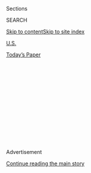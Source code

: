 <div id="app">

<div>

<div>

<div>

<div class="NYTAppHideMasthead css-1q2w90k e1suatyy0">

<div class="section css-ui9rw0 e1suatyy2">

<div class="css-eph4ug er09x8g0">

<div class="css-6n7j50">

</div>

<span class="css-1dv1kvn">Sections</span>

<div class="css-10488qs">

<span class="css-1dv1kvn">SEARCH</span>

</div>

[Skip to content](#site-content)[Skip to site
index](#site-index)

</div>

<div id="masthead-section-label" class="css-1wr3we4 eaxe0e00">

[U.S.](https://www.nytimes.com/section/us)

</div>

<div class="css-10698na e1huz5gh0">

</div>

</div>

<div id="masthead-bar-one" class="section hasLinks css-15hmgas e1csuq9d3">

<div class="css-uqyvli e1csuq9d0">

</div>

<div class="css-1uqjmks e1csuq9d1">

</div>

<div class="css-9e9ivx">

[](https://myaccount.nytimes.com/auth/login?response_type=cookie&client_id=vi)

</div>

<div class="css-1bvtpon e1csuq9d2">

[Today’s
Paper](https://www.nytimes.com/section/todayspaper)

</div>

</div>

</div>

</div>

<div data-aria-hidden="false">

<div id="site-content" data-role="main">

<div>

<div class="css-1aor85t" style="opacity:0.000000001;z-index:-1;visibility:hidden">

<div class="css-1hqnpie">

<div class="css-epjblv">

<span class="css-17xtcya">[U.S.](/section/us)</span><span class="css-x15j1o">|</span><span class="css-fwqvlz">Amid
Division, a March in Washington Seeks to Bring Women
Together</span>

</div>

<div class="css-k008qs">

<div class="css-1iwv8en">

<span class="css-18z7m18"></span>

<div>

</div>

</div>

<span class="css-1n6z4y">https://nyti.ms/2eNEWNF</span>

<div class="css-1705lsu">

<div class="css-4xjgmj">

<div class="css-4skfbu" data-role="toolbar" data-aria-label="Social Media Share buttons, Save button, and Comments Panel with current comment count" data-testid="share-tools">

  - 
  - 
  - 
  - 
    
    <div class="css-6n7j50">
    
    </div>

  - 

</div>

</div>

</div>

</div>

</div>

</div>

<div class="css-13pd83m">

</div>

<div id="top-wrapper" class="css-1sy8kpn">

<div id="top-slug" class="css-l9onyx">

Advertisement

</div>

[Continue reading the main
story](#after-top)

<div class="ad top-wrapper" style="text-align:center;height:100%;display:block;min-height:250px">

<div id="top" class="place-ad" data-position="top" data-size-key="top">

</div>

</div>

<div id="after-top">

</div>

</div>

<div id="sponsor-wrapper" class="css-1hyfx7x">

<div id="sponsor-slug" class="css-19vbshk">

Supported by

</div>

[Continue reading the main
story](#after-sponsor)

<div id="sponsor" class="ad sponsor-wrapper" style="text-align:center;height:100%;display:block">

</div>

<div id="after-sponsor">

</div>

</div>

<div class="css-1vkm6nb ehdk2mb0">

# Amid Division, a March in Washington Seeks to Bring Women Together

</div>

<div class="css-79elbk" data-testid="photoviewer-wrapper">

<div class="css-z3e15g" data-testid="photoviewer-wrapper-hidden">

</div>

<div class="css-1a48zt4 ehw59r15" data-testid="photoviewer-children">

![<span class="css-16f3y1r e13ogyst0" data-aria-hidden="true">Women at a
protest against President-elect Donald J. Trump on Sunday in
Manhattan.</span><span class="css-cnj6d5 e1z0qqy90" itemprop="copyrightHolder"><span class="css-1ly73wi e1tej78p0">Credit...</span><span><span>Bria
Webb/Reuters</span></span></span>](https://static01.nyt.com/images/2016/11/18/nytnow/18xp-MARCH/18xp-MARCH-articleInline.jpg?quality=75&auto=webp&disable=upscale)

</div>

</div>

<div class="css-xt80pu e12qa4dv0">

<div class="css-18e8msd">

<div class="css-vp77d3 epjyd6m0">

<div class="css-1baulvz">

By [<span class="css-1baulvz last-byline" itemprop="name">Katie
Rogers</span>](http://www.nytimes.com/by/katie-rogers)

</div>

</div>

  - Nov. 18,
    2016

  - 
    
    <div class="css-4xjgmj">
    
    <div class="css-d8bdto" data-role="toolbar" data-aria-label="Social Media Share buttons, Save button, and Comments Panel with current comment count" data-testid="share-tools">
    
      - 
      - 
      - 
      - 
        
        <div class="css-6n7j50">
        
        </div>
    
      - 
    
    </div>
    
    </div>

</div>

</div>

<div class="section meteredContent css-1r7ky0e" name="articleBody" itemprop="articleBody">

<div class="css-1fanzo5 StoryBodyCompanionColumn">

<div class="css-53u6y8">

A movement is growing to bring together women across race, creed and
political beliefs by luring them off social media and arranging for them
to meet in person.

It’s a nice idea, but there’s one catch: [The Women’s March on
Washington](https://www.facebook.com/events/2169332969958991/) is being
organized on Facebook, the nation’s preferred platform to battle over
race, gender, politics and just about everything else.

The timing of the event, which organizers began planning the morning
after the election but are careful not to call a protest, is aimed at
the coming administration of President-elect Donald J. Trump. More than
[100,000 people have said on
Facebook](https://www.facebook.com/events/2169332969958991/?active_tab=discussion)
that they will travel to the capital to participate. The plan is to walk
from the Lincoln Memorial to the White House on Jan. 21, 2017, the
morning after Mr. Trump’s inauguration.

“We’re doing it his very first day in office because we are making a
statement,” one organizer, Breanne Butler, said. “The marginalized
groups you attacked during your campaign? We are here and we are
watching. And, like, ‘Welcome to the White House.’ ”

</div>

</div>

<div class="css-1fanzo5 StoryBodyCompanionColumn">

<div class="css-53u6y8">

Since Election Day, there has been momentum around supporting groups
that are opposed to Mr. Trump’s espoused views on women and minority
groups. Nonprofit organizations, including the Planned Parenthood
Federation of America and the American Civil Liberties Union, have
reported a [surge in
donations](http://www.nytimes.com/2016/11/18/us/politics/nonprofit-donations-trump.html)
after the election. But the election taught Americans that women are
deeply divided along party lines, education level and race: [53 percent
of white women voted for Mr.
Trump](http://www.nytimes.com/2016/12/01/us/politics/white-women-helped-elect-donald-trump.html),
according to exit poll data.

On the march group’s Facebook page, it is easy to see how complicated
the idea of the [“women’s
vote,”](http://www.nytimes.com/2016/11/13/opinion/the-myth-of-female-solidarity.html)
an already [mythological
concept](http://www.nytimes.com/2016/11/15/magazine/the-dream-and-the-myth-of-the-womens-vote.html),
has become, and how difficult it might be for organizers to fulfill
their aim of gathering women who remain fiercely divided on reproductive
rights, gun control, same-sex marriage and immigration, among other
issues.

Not everyone on the page believes, for instance, that Hillary Clinton
would have made a good president, or that Stephen K. Bannon, a chief
strategist under Mr. Trump, [holds divisive views about
minorities](http://www.nytimes.com/2016/11/15/us/politics/stephen-bannon-white-house-trump.html).
Debates over both have sprung up in recent days. Bob Bland, one of the
march organizers, said in an email that organizers in Maryland had to
change a Facebook page from public to private to protect the safety of
women who want to attend.

Evvie Harmon, a yoga teacher from Greenville, S.C., who is helping
state-based efforts to organize for the march, said the group had nixed
a possible idea for a slogan — “Human rights are women’s rights, and
women’s rights are human rights” — [because it was
something](http://www.nytimes.com/politics/first-draft/2015/09/05/20-years-later-hillary-clintons-beijing-speech-on-women-resonates/)
that Mrs. Clinton once said.

</div>

</div>

<div class="css-1fanzo5 StoryBodyCompanionColumn">

<div class="css-53u6y8">

“This is not an anti-Trump protest,” Ms. Harmon said. “This is the
reaction of women and minorities across the world who are very disturbed
by the rhetoric that was said over the last year and a half.”

Aside from dueling political views, organizers are trying to take
feedback from a cacophony of voices in real time as they try to assemble
a network of state volunteers, plan programming and arrange
transportation and lodging for the event. Ms. Butler, a chef who is
organizing the event in her spare time, said the march had no official
means of funding yet.

There are women on the page who have said that the march is not
inclusive enough, and that they don’t want an event organized by white
women. Ms. Butler acknowledged the criticism but stressed that the women
who are organizing are from different racial and religious backgrounds.

(There was even controversy over the original name: Organizers have
changed the name from Million Woman March to the Women’s March on
Washington because observers took issue with the fact that the original
name [echoed a black women’s
march](http://www.blackpast.org/aah/million-woman-march-1997) held in
Philadelphia in 1997.)

Ms. Butler, 27, said the greater concern would be helping local groups
raise money to help women who can’t afford to travel to Washington.

“The reality is that it’s incredibly expensive to fly to D.C. on
inauguration weekend,” Ms. Butler said. “We don’t want only an
upper-middle class of people at this march because no one else can
afford to go.”

Tabitha St. Bernard-Jacobs, 34, who plans to help sign up attendees by
visiting churches, synagogues and community centers in New York City,
said she had been working to include all types of people — including
those who have not been on Facebook lately.

</div>

</div>

<div class="css-1fanzo5 StoryBodyCompanionColumn">

<div class="css-53u6y8">

“I am a woman of color and I am an immigrant,” said Ms. St.
Bernard-Jacobs, who lives in Brooklyn. She said of the march: “For me,
it has been completely inclusive.”

This is all plenty of pressure for a days-old grass-roots movement
without a concrete path to funding itself, but organizers are optimistic
as they look ahead to January.

According to Ms. Butler, the group’s request for a permit to march is
still pending. On Friday, Michael Litterst, a spokesman for the National
Park Service, said in an email that the group’s request to march is one
of at least 13 requests currently under review for areas the agency
administers in the nation’s capital. Those also include rallies and
demonstrations.

Mr. Litterst said the Park Service was also reviewing five requests for
official inauguration events.

</div>

</div>

</div>

<div>

</div>

<div>

</div>

<div>

</div>

<div>

<div id="bottom-wrapper" class="css-1ede5it">

<div id="bottom-slug" class="css-l9onyx">

Advertisement

</div>

[Continue reading the main
story](#after-bottom)

<div id="bottom" class="ad bottom-wrapper" style="text-align:center;height:100%;display:block;min-height:90px">

</div>

<div id="after-bottom">

</div>

</div>

</div>

</div>

</div>

## Site Index

<div>

</div>

## Site Information Navigation

  - [© <span>2020</span> <span>The New York Times
    Company</span>](https://help.nytimes.com/hc/en-us/articles/115014792127-Copyright-notice)

<!-- end list -->

  - [NYTCo](https://www.nytco.com/)
  - [Contact
    Us](https://help.nytimes.com/hc/en-us/articles/115015385887-Contact-Us)
  - [Work with us](https://www.nytco.com/careers/)
  - [Advertise](https://nytmediakit.com/)
  - [T Brand Studio](http://www.tbrandstudio.com/)
  - [Your Ad
    Choices](https://www.nytimes.com/privacy/cookie-policy#how-do-i-manage-trackers)
  - [Privacy](https://www.nytimes.com/privacy)
  - [Terms of
    Service](https://help.nytimes.com/hc/en-us/articles/115014893428-Terms-of-service)
  - [Terms of
    Sale](https://help.nytimes.com/hc/en-us/articles/115014893968-Terms-of-sale)
  - [Site
    Map](https://spiderbites.nytimes.com)
  - [Help](https://help.nytimes.com/hc/en-us)
  - [Subscriptions](https://www.nytimes.com/subscription?campaignId=37WXW)

</div>

</div>

</div>

</div>

